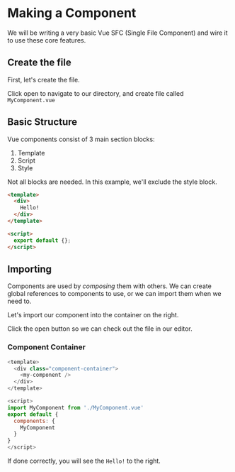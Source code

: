 # Making a Component

We will be writing a very basic Vue SFC (Single File Component) and wire it to use these core features.

## Create the file

First, let's create the file.

Click open to navigate to our directory, and create file called `MyComponent.vue`

## Basic Structure

Vue components consist of 3 main section blocks:

1. Template
2. Script
3. Style

Not all blocks are needed. In this example, we'll exclude the style block.

```html
<template>
  <div>
    Hello!
  </div>
</template>

<script>
  export default {};
</script>
```

## Importing

Components are used by _composing_ them with others. We can create global references to components to use, or we can import them when we need to.

Let's import our component into the container on the right.

Click the open button so we can check out the file in our editor.

### Component Container

```javascript
<template>
  <div class="component-container">
    <my-component />
  </div>
</template>

<script>
import MyComponent from './MyComponent.vue'
export default {
  components: {
    MyComponent
  }
}
</script>
```

If done correctly, you will see the `Hello!` to the right.
